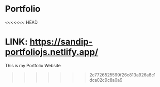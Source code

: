 # Portfolio
<<<<<<< HEAD

LINK: https://sandip-portfoliojs.netlify.app/
=======
This is my Portfolio Website
>>>>>>> 2c7726525599f26c813a926a8c1dca02c9c8a0a9
